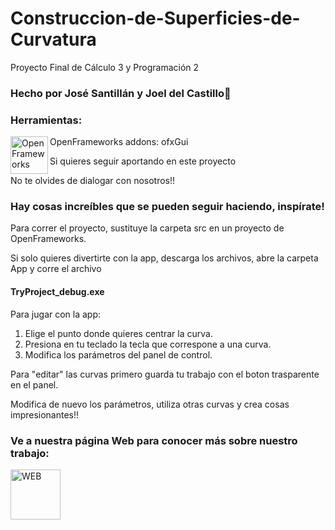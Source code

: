 # Construccion-de-Superficies-de-Curvatura
Proyecto Final de Cálculo 3 y Programación 2

### Hecho por José Santillán y Joel del Castillo👋

### Herramientas:

<img align="left" alt="OpenFrameworks" width="60px" src="https://avatars2.githubusercontent.com/u/142866?s=280&v=4" />
OpenFrameworks
addons: ofxGui 



Si quieres seguir aportando en este proyecto

No te olvides de dialogar con nosotros!!

### Hay cosas increíbles que se pueden seguir haciendo, inspírate!


Para correr el proyecto, sustituye la carpeta src en un proyecto de OpenFrameworks.


Si solo quieres divertirte con la app, descarga los archivos, abre la carpeta App y corre el archivo

#### TryProject_debug.exe

Para jugar con la app:
1. Elige el punto donde quieres centrar la curva.
2. Presiona en tu teclado la tecla que correspone a una curva.
3. Modifica los parámetros del panel de control.

Para "editar" las curvas primero guarda tu trabajo con el boton trasparente en el panel.

Modifica de nuevo los parámetros, utiliza otras curvas y crea cosas impresionantes!!



### Ve a nuestra página Web para conocer más sobre nuestro trabajo:

[<img align="left" alt="WEB" width="80px" src="https://icons-for-free.com/iconfiles/png/512/global+globe+international+language+travel+world+icon-1320196706358094912.png" />][linkedin]




[linkedin]: https://www.linkedin.com/in/joel-del-castillo-401847183/
